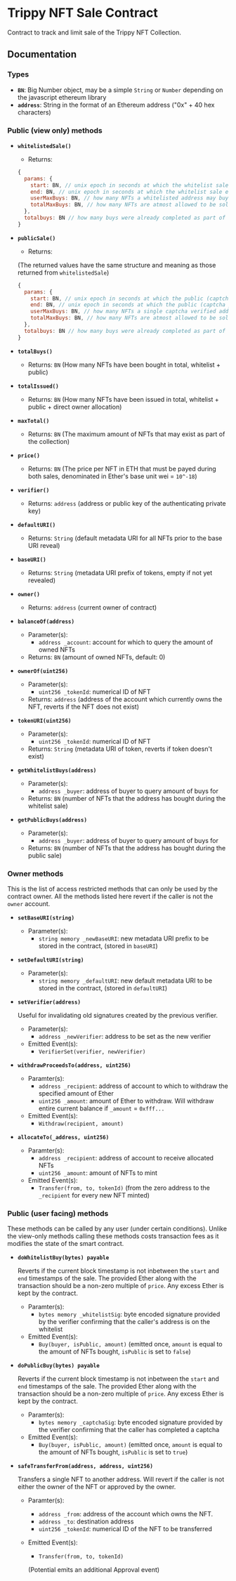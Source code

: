 # Trippy NFT Sale Contract
Contract to track and limit sale of the Trippy NFT Collection.

## Documentation

### Types

* **`BN`**: Big Number object, may be a simple `String` or `Number` depending on
  the javascript ethereum library
* **`address`**: String in the format of an Ethereum address ("0x" + 40 hex characters)

### Public (view only) methods

* **`whitelistedSale()`**
  * Returns:

  ```javascript
  {
    params: {
      start: BN, // unix epoch in seconds at which the whitelist sale starts
      end: BN, // unix epoch in seconds at which the whitelist sale ends
      userMaxBuys: BN, // how many NFTs a whitelisted address may buy throughout the sale
      totalMaxBuys: BN, // how many NFTs are atmost allowed to be sold during the whitelist sale
    },
    totalbuys: BN // how many buys were already completed as part of the whitelist sale
  }

  ```

* **`publicSale()`**
  * Returns:

  (The returned values have the same structure and meaning as those returned
  from `whitelistedSale`)

  ```javascript
  {
    params: {
      start: BN, // unix epoch in seconds at which the public (captcha protected) sale starts
      end: BN, // unix epoch in seconds at which the public (captcha protected) sale ends
      userMaxBuys: BN, // how many NFTs a single captcha verified address may buy throughout the sale
      totalMaxBuys: BN, // how many NFTs are atmost allowed to be sold during the public sale
    },
    totalbuys: BN // how many buys were already completed as part of the public sale
  }

  ```

* **`totalBuys()`**
  * Returns: `BN` (How many NFTs have been bought in total, whitelist + public)

* **`totalIssued()`**
  * Returns: `BN` (How many NFTs have been issued in total, whitelist + public +
    direct owner allocation)

* **`maxTotal()`**
  * Returns: `BN` (The maximum amount of NFTs that may exist as part of the
    collection)

* **`price()`**
  * Returns: `BN` (The price per NFT in ETH that must be payed during both sales,
  denominated in Ether's base unit wei = `10^-18`)

* **`verifier()`**
  * Returns: `address` (address or public key of the authenticating private key)

* **`defaultURI()`**
  * Returns: `String` (default metadata URI for all NFTs prior to the base URI
    reveal)

* **`baseURI()`**
  * Returns: `String` (metadata URI prefix of tokens, empty if not yet revealed)

* **`owner()`**
  * Returns: `address` (current owner of contract)

* **`balanceOf(address)`**
  * Parameter(s):
    * `address _account`: account for which to query the amount of owned NFTs
  * Returns: `BN` (amount of owned NFTs, default: 0)

* **`ownerOf(uint256)`**
  * Parameter(s):
    * `uint256 _tokenId`: numerical ID of NFT
  * Returns: `address` (address of the account which currently owns the NFT,
    reverts if the NFT does not exist)

* **`tokenURI(uint256)`**
  * Parameter(s):
    * `uint256 _tokenId`: numerical ID of NFT
  * Returns: `String` (metadata URI of token, reverts if token doesn't exist)

* **`getWhitelistBuys(address)`**
  * Parameter(s):
    * `address _buyer`: address of buyer to query amount of buys for
  * Returns: `BN` (number of NFTs that the address has bought during the
    whitelist sale)

* **`getPublicBuys(address)`**
  * Parameter(s):
    * `address _buyer`: address of buyer to query amount of buys for
  * Returns: `BN` (number of NFTs that the address has bought during the
    public sale)

### Owner methods
This is the list of access restricted methods that can only be used by the
contract owner. All the methods listed here revert if the caller is not the
`owner` account.

* **`setBaseURI(string)`**
  * Parameter(s):
    * `string memory _newBaseURI`: new metadata URI prefix to be stored in the
      contract, (stored in `baseURI`)

* **`setDefaultURI(string)`**
  * Parameter(s):
    * `string memory _defaultURI`: new default metadata URI to be stored in the
      contract, (stored in `defaultURI`)

* **`setVerifier(address)`**

  Useful for invalidating old signatures created by the previous verifier.

  * Parameter(s):
    * `address _newVerifier`: address to be set as the new verifier
  * Emitted Event(s):
    * `VerifierSet(verifier, newVerifier)`

* **`withdrawProceedsTo(address, uint256)`**
  * Paramter(s):
    * `address _recipient`: address of account to which to withdraw the
      specified amount of Ether
    * `uint256 _amount`: amount of Ether to withdraw. Will withdraw entire
      current balance if `_amount` = `0xfff...`
  * Emitted Event(s):
    * `Withdraw(recipient, amount)`

* **`allocateTo(_address, uint256)`**
  * Paramter(s):
    * `address _recipient`: address of account to receive allocated NFTs
    * `uint256 _amount`: amount of NFTs to mint
  * Emitted Event(s):
    * `Transfer(from, to, tokenId)` (from the zero address to the `_recipient`
      for every new NFT minted)

### Public (user facing) methods
These methods can be called by any user (under certain conditions). Unlike the
view-only methods calling these methods costs transaction fees as it modifies
the state of the smart contract.

* **`doWhitelistBuy(bytes) payable`**

  Reverts if the current block timestamp is not inbetween the `start` and `end`
  timestamps of the sale. The provided Ether along with the transaction should
  be a non-zero multiple of `price`. Any excess Ether is kept by the contract.

  * Paramter(s):
    * `bytes memory _whitelistSig`: byte encoded signature provided by the
      verifier confirming that the caller's address is on the whitelist
  * Emitted Event(s):
    * `Buy(buyer, isPublic, amount)` (emitted once, `amount` is equal to the
      amount of NFTs bought, `isPublic` is set to `false`)

* **`doPublicBuy(bytes) payable`**

  Reverts if the current block timestamp is not inbetween the `start` and `end`
  timestamps of the sale. The provided Ether along with the transaction should
  be a non-zero multiple of `price`. Any excess Ether is kept by the contract.

  * Paramter(s):
    * `bytes memory _captchaSig`: byte encoded signature provided by the
      verifier confirming that the caller has completed a captcha
  * Emitted Event(s):
    * `Buy(buyer, isPublic, amount)` (emitted once, `amount` is equal to the
      amount of NFTs bought, `isPublic` is set to `true`)

* **`safeTransferFrom(address, address, uint256)`**

  Transfers a single NFT to another address. Will revert if the caller is not
  either the owner of the NFT or approved by the owner.

  * Paramter(s):
    * `address _from`: address of the account which owns the NFT.
    * `address _to`: destination address
    * `uint256 _tokenId`: numerical ID of the NFT to be transferred
  * Emitted Event(s):
    * `Transfer(from, to, tokenId)`

    (Potential emits an additional Approval event)
